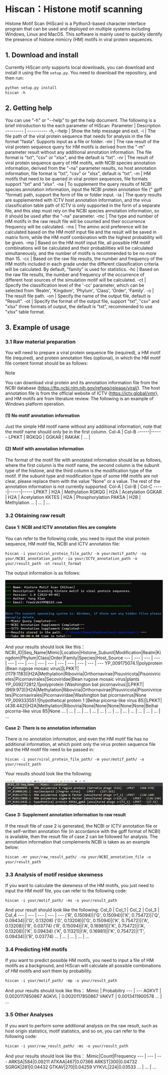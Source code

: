 # Hiscan：Histone motif scanning
Histone Motif Scan (HiScan) is a Python3-based character interface program that can be used and deployed on multiple systems including Windows, Linux and MacOS. This software is mainly used to quickly identify the presence of histone mimicry (HM) motifs in viral protein sequences.
## 1. Download and install
Currently HiScan only supports local downloads, you can download and install it using the file `setup.py`.
You need to download the repository, and then run:
```
python setup.py install
hiscan -h
```
## 2. Getting help
You can use "-h" or "--help" to get the help document. The following is a brief introduction to the each parameter of HiScan:
Parameter | Description
--------- | ----------
-h,--help | Show the help message and exit.
-i | The file path of the viral protein sequence that needs for analysis in the file format "fasta". Supports input as a file or folder.
-mr | The raw result of the viral protein sequence query for HM motifs is derived from the "-m" parameter result without any additional annotation information. The file format is "txt", "csv" or "xlsx", and the default is "txt".
-nr | The result of viral protein sequence query of HM motifs, with NCBI species annotation information, derived from the "-na" parameter results, no host annotation information, file format is "txt", "csv" or "xlsx", default is "txt".
-m | HM motifs that need to be queried in viral protein sequences, file formats support "txt" and "xlsx".
-na | To supplement the query results of NCBI species annotation information, input the NCBI protein annotation file (" gpff "format) path, support the form of file or folder input.
-ia | The query results are supplemented with ICTV host annotation information, and the virus classification table path of ICTV is only supported in the form of a separate file, and this step must rely on the NCBI species annotation information, so it should be used after the "-na" parameter.
-mc | The type and number of HM motifs in the raw result file will be counted and their occurrence frequency will be calculated.
-ms | The amino acid preference will be calculated based on the HM motif input file and the result will be saved in matrix form, while the HM motif combination with the highest probability will be given.
-mp | Based on the HM motif input file, all possible HM motif combinations will be calculated and their probabilities will be calculated simultaneously, and the number of motifs is recommended to be no more than 15.
-cc | Based on the raw file results, the number and frequency of the HM motifs included in each grade under the different classification criteria will be calculated. By default, "family" is used for statistics.
-hc | Based on the raw file results, the number and frequency of the occurrence of different host sources of the simulation motif will be calculated.
-ct | Specify the classification level of the '-cc' parameter, which can be selected from 'Realm', 'Kingdom', 'Phylum', 'Class', 'Order', 'Family'.
-o | The result file path.
-on | Specify the name of the output file, default is "Result".
-ot | Specify the format of the output file, support "txt", "csv" and "xlsx" three formats of output, the default is "txt", recommended to use "xlsx" table format.
## 3. Example of usage
### 3.1 Raw material preparation
You will need to prepare a viral protein sequence file (required), a HM motif file (required), and protein annotation files (optional), in which the HM motif file content format should be as follows:
>[!NOTE]
>You can download viral protein and its annotation information file from the NCBI database (https://ftp.ncbi.nlm.nih.gov/refseq/release/viral/). The host annotation file is from the official website of ICTV (https://ictv.global/vmr), and HM motifs are from literature review. The following is an example of Windows platform operation.

#### (1) No motif annotation information
Just the simple HM motif name without any additional information, note that the motif name should only be in the first column.
Col-A | Col-B
------|------
LPKKT |
RGKQG |
GGKAR |
RAKAK |
... | 

#### (2) Motif with annotation information
The format of the motif file with annotated information should be as follows, where the first column is the motif name, the second column is the subunit type of the histone, and the third column is the modification type of the motif. If the subunit type and modification type of some HM motifs are not clear, please replace them with the value "None" or a value. The rest of the annotation information is not currently supported.
Col-A | Col-B | Col-C
-----|------|-----
LPKKT | H2A | Methylation
RGKQG | H2A | Acetylation
GGKAR | H2A | Acetylation
KKTES | H2A | Phosphorylation
PAKSA | H2B | Methylation
... | ... | ...

### 3.2 Obtaining raw result
#### Case 1: NCBI and ICTV annotation files are complete
You can refer to the following code, you need to input the viral protein sequence, HM motif file, NCBI and ICTV annotation file:
```
hiscan -i your/viral_protein_file_path/ -m your/motif_path/ -na your/NCBI_annotation_path/ -ia your/ICTV_annotation_path -o your/result_path -ot result_format
```
The output information is as follows:

![Prompt information-1](images/4.png)

And your results should look like this：
NCBI_ID|Seq_Name|Mimic|Location|Histone_Subunit|Modification|Realm|Kingdom|Phylum|Class|Order|Family|Species|Host_Source
--- | --- | --- | --- | --- | --- | --- | --- | --- | --- | --- | --- | --- | ---
YP_009175074.1|polyprotein [Bean rugose mosaic virus]|LPKKT|(1179:1183)|H2A|Methylation|Riboviria|Orthornavirae|Pisuviricota|Pisoniviricetes|Picornavirales|Secoviridae|Bean rugose mosaic virus|plants
YP_009272812.1|polyprotein [Washington bat picornavirus]|LPKKT|(969:973)|H2A|Methylation|Riboviria|Orthornavirae|Pisuviricota|Pisoniviricetes|Picornavirales|Picornaviridae|Washington bat picornavirus|None
YP_009333551.1|hypothetical protein 1 [Beihai picorna-like virus 85]|LPKKT|(438:442)|H2A|Methylation|Riboviria|None|None|None|None|None|Beihai picorna-like virus 85|None
... | ... | ... | ... | ... | ... | ... | ... | ... | ... | ... | ... | ... | ...

#### Case 2: There is no annotation information
There is no annotation information, and even the HM motif file has no additional information, at which point only the virus protein sequence file and the HM motif file need to be passed in:
```
hiscan -i your/viral_protein_file_path/ -m your/motif_path/ -o your/result_path
```
Your results should look like the following:

![Prompt information-3](images/8.png)

#### Case 3: Supplement annotation information to raw result
If the result file of case 2 is generated, the NCBI or ICTV annotation file or the self-written annotation file (in accordance with the gpff format of NCBI) is available, then the result file of case 2 can be followed for analysis.
The annotation information that complements NCBI is taken as an example below:
```
hiscan -mr your/raw_result_path/ -na your/NCBI_annotation_file -o your/result_path
```
### 3.3 Analysis of motif residue skewness
If you want to calculate the skewness of the HM motifs, you just need to input the HM motif file, you can refer to the following code:
```
hiscan -i your/motif_path/ -ms -o your/result_path
```
And your result should look like the following:
Col_0 | Col_1 | Col_2 | Col_3 | Col_4
--- | --- | --- | --- | ---
('R', 0.15094)|('G', 0.15094)|('K', 0.75472)|('Q', 0.09434)|('G', 0.13208)
('G', 0.13208)|('G', 0.15094)|('K', 0.75472)|('A', 0.13208)|('R', 0.03774)
('R', 0.15094)|('A', 0.16981)|('K', 0.75472)|('A', 0.13208)|('K', 0.09434)
('K', 0.11321)|('A', 0.16981)|('K', 0.75472)|('T', 0.09434)|('R', 0.03774)
... | ... | ... | ... | ...

### 3.4 Predicting HM motifs
If you want to predict possible HM motifs, you need to input a file of HM motifs as a background, and HiScan will calculate all possible combinations of HM motifs and sort them by probability.
```
hiscan -i your/motif_path/ -mp -o your/result_path
```
And your results should look like this：
Mimic | Probabiliry
--- | ---
AGKVT | 0.0020117850867
AGKVL | 0.0020117850867
VAKVT | 0.0013411900578
... | ...

### 3.5 Other Analyses
If you want to perform some additional analysis on the raw result, such as host origin statistics, motif statistics, and so on, you can refer to the following code:
```
hiscan -i your/raw_result_path/ -mc -o your/result_path
```
And your results should look like this：
Mimic|Count|Frequency
--- | --- | ---
ARKSA|584|0.09211
ATKAA|467|0.07366
ARKST|300|0.04732
SGRGK|281|0.04432
GTKAV|270|0.04259
VYKVL|224|0.03533
... | ... | ...
